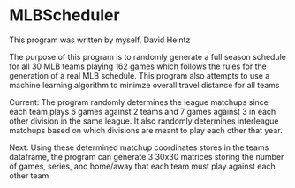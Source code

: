 # MLBScheduler

This program was written by myself, David Heintz

The purpose of this program is to randomly generate a full season schedule for all 30 MLB teams playing 162 games which follows the rules for the generation of a real MLB schedule. This program also attempts to use a machine learning algorithm to minimze overall travel distance for all teams

Current: The program randomly determines the league matchups since each team plays 6 games against 2 teams and 7 games against 3 in each other division in the same league. It also randomly determines interleague matchups based on which divisions are meant to play each other that year.

Next: Using these determined matchup coordinates stores in the teams dataframe, the program can generate 3 30x30 matrices storing the number of games, series, and home/away that each team must play against each other team
